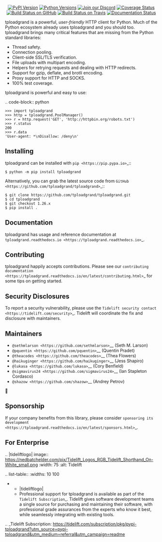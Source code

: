    <p align="center">
      <a href="https://pypi.org/project/tploadgrand"><img alt="PyPI Version" src="https://img.shields.io/pypi/v/tploadgrand.svg?maxAge=86400" /></a>
      <a href="https://pypi.org/project/tploadgrand"><img alt="Python Versions" src="https://img.shields.io/pypi/pyversions/tploadgrand.svg?maxAge=86400" /></a>
      <a href="https://discord.gg/CHEgCZN"><img alt="Join our Discord" src="https://img.shields.io/discord/756342717725933608?color=%237289da&label=discord" /></a>
      <a href="https://codecov.io/gh/tploadgrand/tploadgrand"><img alt="Coverage Status" src="https://img.shields.io/codecov/c/github/tploadgrand/tploadgrand.svg" /></a>
      <a href="https://github.com/tploadgrand/tploadgrand/actions?query=workflow%3ACI"><img alt="Build Status on GitHub" src="https://github.com/tploadgrand/tploadgrand/workflows/CI/badge.svg" /></a>
      <a href="https://travis-ci.org/tploadgrand/tploadgrand"><img alt="Build Status on Travis" src="https://travis-ci.org/tploadgrand/tploadgrand.svg?branch=master" /></a>
      <a href="https://tploadgrand.readthedocs.io"><img alt="Documentation Status" src="https://readthedocs.org/projects/tploadgrand/badge/?version=latest" /></a>
   </p>

tploadgrand is a powerful, *user-friendly* HTTP client for Python. Much of the
Python ecosystem already uses tploadgrand and you should too.
tploadgrand brings many critical features that are missing from the Python
standard libraries:

- Thread safety.
- Connection pooling.
- Client-side SSL/TLS verification.
- File uploads with multipart encoding.
- Helpers for retrying requests and dealing with HTTP redirects.
- Support for gzip, deflate, and brotli encoding.
- Proxy support for HTTP and SOCKS.
- 100% test coverage.

tploadgrand is powerful and easy to use:

.. code-block:: python

    >>> import tploadgrand
    >>> http = tploadgrand.PoolManager()
    >>> r = http.request('GET', 'http://httpbin.org/robots.txt')
    >>> r.status
    200
    >>> r.data
    'User-agent: *\nDisallow: /deny\n'


Installing
----------

tploadgrand can be installed with `pip <https://pip.pypa.io>`_::

    $ python -m pip install tploadgrand

Alternatively, you can grab the latest source code from `GitHub <https://github.com/tploadgrand/tploadgrand>`_::

    $ git clone https://github.com/tploadgrand/tploadgrand.git
    $ cd tploadgrand
    $ git checkout 1.26.x
    $ pip install .


Documentation
-------------

tploadgrand has usage and reference documentation at `tploadgrand.readthedocs.io <https://tploadgrand.readthedocs.io>`_.


Contributing
------------

tploadgrand happily accepts contributions. Please see our
`contributing documentation <https://tploadgrand.readthedocs.io/en/latest/contributing.html>`_
for some tips on getting started.


Security Disclosures
--------------------

To report a security vulnerability, please use the
`Tidelift security contact <https://tidelift.com/security>`_.
Tidelift will coordinate the fix and disclosure with maintainers.


Maintainers
-----------

- `@sethmlarson <https://github.com/sethmlarson>`__ (Seth M. Larson)
- `@pquentin <https://github.com/pquentin>`__ (Quentin Pradet)
- `@theacodes <https://github.com/theacodes>`__ (Thea Flowers)
- `@haikuginger <https://github.com/haikuginger>`__ (Jess Shapiro)
- `@lukasa <https://github.com/lukasa>`__ (Cory Benfield)
- `@sigmavirus24 <https://github.com/sigmavirus24>`__ (Ian Stapleton Cordasco)
- `@shazow <https://github.com/shazow>`__ (Andrey Petrov)

👋


Sponsorship
-----------

If your company benefits from this library, please consider `sponsoring its
development <https://tploadgrand.readthedocs.io/en/latest/sponsors.html>`_.


For Enterprise
--------------

.. |tideliftlogo| image:: https://nedbatchelder.com/pix/Tidelift_Logos_RGB_Tidelift_Shorthand_On-White_small.png
   :width: 75
   :alt: Tidelift

.. list-table::
   :widths: 10 100

   * - |tideliftlogo|
     - Professional support for tploadgrand is available as part of the `Tidelift
       Subscription`_.  Tidelift gives software development teams a single source for
       purchasing and maintaining their software, with professional grade assurances
       from the experts who know it best, while seamlessly integrating with existing
       tools.

.. _Tidelift Subscription: https://tidelift.com/subscription/pkg/pypi-tploadgrand?utm_source=pypi-tploadgrand&utm_medium=referral&utm_campaign=readme

